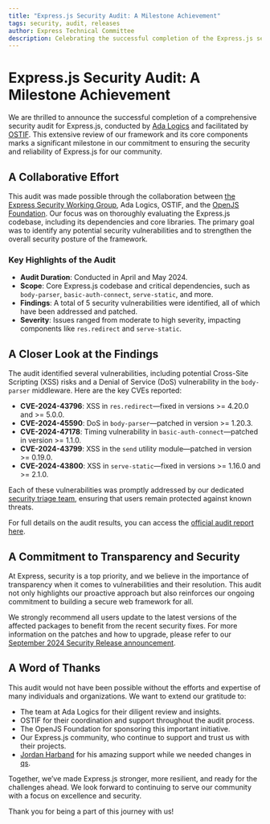 ```yaml
---
title: "Express.js Security Audit: A Milestone Achievement"
tags: security, audit, releases
author: Express Technical Committee
description: Celebrating the successful completion of the Express.js security audit conducted by Ada Logics and facilitated by OSTIF.
---
```


# Express.js Security Audit: A Milestone Achievement

We are thrilled to announce the successful completion of a comprehensive security audit for Express.js, conducted by [Ada Logics](https://adalogics.com/) and facilitated by [OSTIF](https://ostif.org/). This extensive review of our framework and its core components marks a significant milestone in our commitment to ensuring the security and reliability of Express.js for our community.

## A Collaborative Effort

This audit was made possible through the collaboration between [the Express Security Working Group](https://github.com/expressjs/security-wg), Ada Logics, OSTIF, and the [OpenJS Foundation](https://openjsf.org/). Our focus was on thoroughly evaluating the Express.js codebase, including its dependencies and core libraries. The primary goal was to identify any potential security vulnerabilities and to strengthen the overall security posture of the framework.

### Key Highlights of the Audit

- **Audit Duration**: Conducted in April and May 2024.
- **Scope**: Core Express.js codebase and critical dependencies, such as `body-parser`, `basic-auth-connect`, `serve-static`, and more.
- **Findings**: A total of 5 security vulnerabilities were identified, all of which have been addressed and patched.
- **Severity**: Issues ranged from moderate to high severity, impacting components like `res.redirect` and `serve-static`.

## A Closer Look at the Findings

The audit identified several vulnerabilities, including potential Cross-Site Scripting (XSS) risks and a Denial of Service (DoS) vulnerability in the `body-parser` middleware. Here are the key CVEs reported:

- **CVE-2024-43796**: XSS in `res.redirect`—fixed in versions >= 4.20.0 and >= 5.0.0.
- **CVE-2024-45590**: DoS in `body-parser`—patched in version >= 1.20.3.
- **CVE-2024-47178**: Timing vulnerability in `basic-auth-connect`—patched in version >= 1.1.0.
- **CVE-2024-43799**: XSS in the `send` utility module—patched in version >= 0.19.0.
- **CVE-2024-43800**: XSS in `serve-static`—fixed in versions >= 1.16.0 and >= 2.1.0.

Each of these vulnerabilities was promptly addressed by our dedicated [security triage team](https://github.com/expressjs/security-wg?tab=readme-ov-file#security-triage-team), ensuring that users remain protected against known threats.

For full details on the audit results, you can access the [official audit report here](https://ostif.org/wp-content/uploads/2024/10/expressjs-2024-security-audit-report.pdf).

## A Commitment to Transparency and Security

At Express, security is a top priority, and we believe in the importance of transparency when it comes to vulnerabilities and their resolution. This audit not only highlights our proactive approach but also reinforces our ongoing commitment to building a secure web framework for all.

We strongly recommend all users update to the latest versions of the affected packages to benefit from the recent security fixes. For more information on the patches and how to upgrade, please refer to our [September 2024 Security Release announcement](https://expressjs.com/2024/09/29/security-releases.html).

## A Word of Thanks

This audit would not have been possible without the efforts and expertise of many individuals and organizations. We want to extend our gratitude to:

- The team at Ada Logics for their diligent review and insights.
- OSTIF for their coordination and support throughout the audit process.
- The OpenJS Foundation for sponsoring this important initiative.
- Our Express.js community, who continue to support and trust us with their projects.
- [Jordan Harband](https://github.com/ljharb) for his amazing support while we needed changes in [qs](https://www.npmjs.com/package/qs).


Together, we’ve made Express.js stronger, more resilient, and ready for the challenges ahead. We look forward to continuing to serve our community with a focus on excellence and security.

Thank you for being a part of this journey with us!
